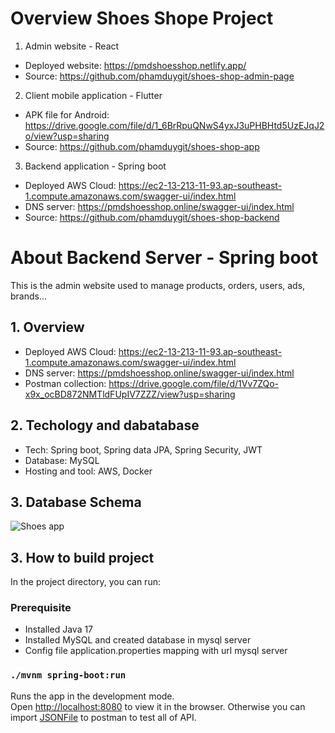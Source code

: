 # Overview Shoes Shope Project

1. Admin website - React
- Deployed website: https://pmdshoesshop.netlify.app/
- Source: https://github.com/phamduygit/shoes-shop-admin-page
2. Client mobile application - Flutter
- APK file for Android: https://drive.google.com/file/d/1_6BrRpuQNwS4yxJ3uPHBHtd5UzEJqJ2o/view?usp=sharing
- Source: https://github.com/phamduygit/shoes-shop-app
3. Backend application - Spring boot
- Deployed AWS Cloud: https://ec2-13-213-11-93.ap-southeast-1.compute.amazonaws.com/swagger-ui/index.html
- DNS server: https://pmdshoesshop.online/swagger-ui/index.html
- Source: https://github.com/phamduygit/shoes-shop-backend

# About Backend Server - Spring boot
This is the admin website used to manage products, orders, users, ads, brands...
## 1. Overview
- Deployed AWS Cloud: https://ec2-13-213-11-93.ap-southeast-1.compute.amazonaws.com/swagger-ui/index.html
- DNS server: https://pmdshoesshop.online/swagger-ui/index.html
- Postman collection: https://drive.google.com/file/d/1Vv7ZQo-x9x_ocBD872NMTldFUpIV7ZZZ/view?usp=sharing

## 2. Techology and dabatabase
- Tech: Spring boot, Spring data JPA, Spring Security, JWT
- Database: MySQL
- Hosting and tool: AWS, Docker

## 3. Database Schema
![Shoes app](https://res.cloudinary.com/dvhhz53rr/image/upload/v1690461639/Shoes_app_rnuurj.png)


## 3. How to build project
In the project directory, you can run:

### Prerequisite
- Installed Java 17
- Installed MySQL and created database in mysql server
- Config file application.properties mapping with url mysql server

### `./mvnm spring-boot:run`
Runs the app in the development mode.\
Open [http://localhost:8080](http://localhost:8080) to view it in the browser.
Otherwise you can import [JSONFile](https://github.com/phamduygit/shoes-shop-backend/blob/main/Shoes%20Shop.postman_collection.json) to postman to test all of API.


